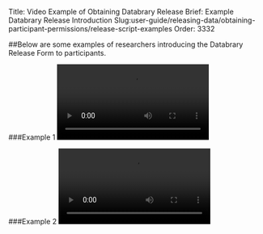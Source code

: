 Title: Video Example of Obtaining Databrary Release
Brief: Example Databrary Release Introduction
Slug:user-guide/releasing-data/obtaining-participant-permissions/release-script-examples
Order: 3332

##Below are some examples of researchers introducing the Databrary Release Form to participants.

###Example 1
<video controls>
<source src="/video/example-video-1.mp4" type="video/mp4">
<source src="/video/example-video-1.webm" type="video/webm">
</video>

###Example 2
<video controls>
<source src="/video/example-video-2.mp4" type="video/mp4">
<source src="/video/example-video-2.webm" type="video/webm">
</video>
